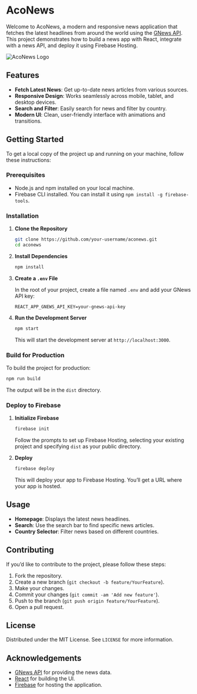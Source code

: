 

# AcoNews

Welcome to AcoNews, a modern and responsive news application that fetches the latest headlines from around the world using the [GNews API](https://gnews.io/). This project demonstrates how to build a news app with React, integrate with a news API, and deploy it using Firebase Hosting.

![AcoNews Logo](https://via.placeholder.com/200x54.png?text=AcoNews) <!-- Replace with your actual logo image URL -->

## Features

- **Fetch Latest News**: Get up-to-date news articles from various sources.
- **Responsive Design**: Works seamlessly across mobile, tablet, and desktop devices.
- **Search and Filter**: Easily search for news and filter by country.
- **Modern UI**: Clean, user-friendly interface with animations and transitions.

## Getting Started

To get a local copy of the project up and running on your machine, follow these instructions:

### Prerequisites

- Node.js and npm installed on your local machine.
- Firebase CLI installed. You can install it using `npm install -g firebase-tools`.

### Installation

1. **Clone the Repository**

   ```bash
   git clone https://github.com/your-username/aconews.git
   cd aconews
   ```

2. **Install Dependencies**

   ```bash
   npm install
   ```

3. **Create a `.env` File**

   In the root of your project, create a file named `.env` and add your GNews API key:

   ```
   REACT_APP_GNEWS_API_KEY=your-gnews-api-key
   ```

4. **Run the Development Server**

   ```bash
   npm start
   ```

   This will start the development server at `http://localhost:3000`.

### Build for Production

To build the project for production:

```bash
npm run build
```

The output will be in the `dist` directory.

### Deploy to Firebase

1. **Initialize Firebase**

   ```bash
   firebase init
   ```

   Follow the prompts to set up Firebase Hosting, selecting your existing project and specifying `dist` as your public directory.

2. **Deploy**

   ```bash
   firebase deploy
   ```

   This will deploy your app to Firebase Hosting. You’ll get a URL where your app is hosted.

## Usage

- **Homepage**: Displays the latest news headlines.
- **Search**: Use the search bar to find specific news articles.
- **Country Selector**: Filter news based on different countries.

## Contributing

If you’d like to contribute to the project, please follow these steps:

1. Fork the repository.
2. Create a new branch (`git checkout -b feature/YourFeature`).
3. Make your changes.
4. Commit your changes (`git commit -am 'Add new feature'`).
5. Push to the branch (`git push origin feature/YourFeature`).
6. Open a pull request.

## License

Distributed under the MIT License. See `LICENSE` for more information.

## Acknowledgements

- [GNews API](https://gnews.io/) for providing the news data.
- [React](https://reactjs.org/) for building the UI.
- [Firebase](https://firebase.google.com/) for hosting the application.

